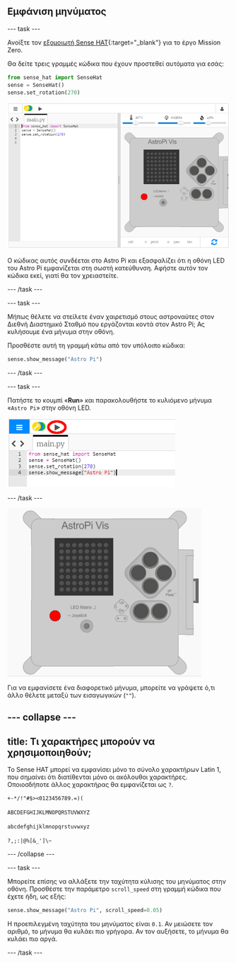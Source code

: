 ## Εμφάνιση μηνύματος

--- task ---

Ανοίξτε τον [εξομοιωτή Sense HAT](https://trinket.io/mission-zero){:target="_blank"} για το έργο Mission Zero.

Θα δείτε τρεις γραμμές κώδικα που έχουν προστεθεί αυτόματα για εσάς:

```python
from sense_hat import SenseHat
sense = SenseHat()
sense.set_rotation(270)
```

![εξομοιωτής sense hat](images/sense-hat-emulator2.png)

Ο κώδικας αυτός συνδέεται στο Astro Pi και εξασφαλίζει ότι η οθόνη LED του Astro Pi εμφανίζεται στη σωστή κατεύθυνση. Αφήστε αυτόν τον κώδικα εκεί, γιατί θα τον χρειαστείτε.

--- /task ---

--- task ---

Μήπως θέλετε να στείλετε έναν χαιρετισμό στους αστροναύτες στον Διεθνή Διαστημικό Σταθμό που εργάζονται κοντά στον Astro Pi; Ας κυλήσουμε ένα μήνυμα στην οθόνη.

Προσθέστε αυτή τη γραμμή κάτω από τον υπόλοιπο κώδικα:

```python
sense.show_message("Astro Pi")
```

--- /task ---

--- task ---

Πατήστε το κουμπί «**Run**» και παρακολουθήστε το κυλιόμενο μήνυμα «`Astro Pi`» στην οθόνη LED.

![κώδικας εμφάνισης μηνύματος κλικ run](images/show-message-code-annotated.PNG)

--- /task ---

![Κυλιόμενο μήνυμα](images/scroll-message.gif)

Για να εμφανίσετε ένα διαφορετικό μήνυμα, μπορείτε να γράψετε ό,τι άλλο θέλετε μεταξύ των εισαγωγικών (`""`).

--- collapse ---
---
title: Τι χαρακτήρες μπορούν να χρησιμοποιηθούν;
---

Το Sense HAT μπορεί να εμφανίσει μόνο το σύνολο χαρακτήρων Latin 1, που σημαίνει ότι διατίθενται μόνο οι ακόλουθοι χαρακτήρες. Οποιοσδήποτε άλλος χαρακτήρας θα εμφανίζεται ως `?`.

    +-*/!"#$><0123456789.=)(
    
    ABCDEFGHIJKLMNOPQRSTUVWXYZ
    
    abcdefghijklmnopqrstuvwxyz
    
    ?,;:|@%[&_']\~
    

--- /collapse ---

--- task ---

Μπορείτε επίσης να αλλάξετε την ταχύτητα κύλισης του μηνύματος στην οθόνη. Προσθέστε την παράμετρο `scroll_speed` στη γραμμή κώδικα που έχετε ήδη, ως εξής:

```python
sense.show_message("Astro Pi", scroll_speed=0.05)
```

Η προεπιλεγμένη ταχύτητα του μηνύματος είναι `0.1`. Αν μειώσετε τον αριθμό, το μήνυμα θα κυλάει πιο γρήγορα. Αν τον αυξήσετε, το μήνυμα θα κυλάει πιο αργά.

--- /task ---